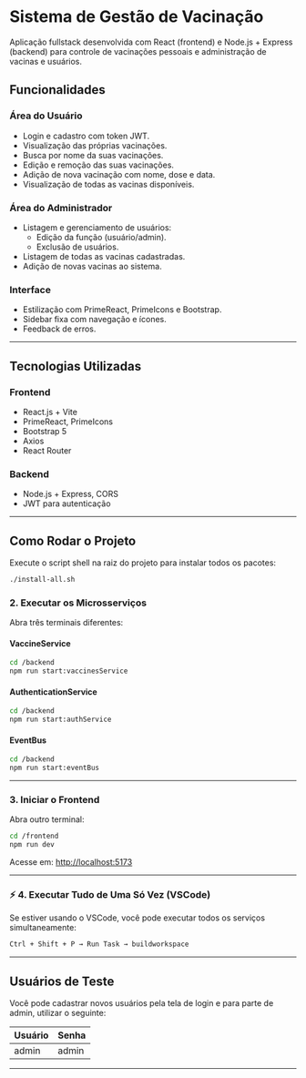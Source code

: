 # Sistema de Gestão de Vacinação

Aplicação fullstack desenvolvida com React (frontend) e Node.js + Express (backend) para controle de vacinações pessoais e administração de vacinas e usuários.

## Funcionalidades

### Área do Usuário
- Login e cadastro com token JWT.
- Visualização das próprias vacinações.
- Busca por nome da suas vacinações.
- Edição e remoção das suas vacinações.
- Adição de nova vacinação com nome, dose e data.
- Visualização de todas as vacinas disponíveis.

### Área do Administrador
- Listagem e gerenciamento de usuários:
  - Edição da função (usuário/admin).
  - Exclusão de usuários.
- Listagem de todas as vacinas cadastradas.
- Adição de novas vacinas ao sistema.

### Interface
- Estilização com PrimeReact, PrimeIcons e Bootstrap.
- Sidebar fixa com navegação e ícones.
- Feedback de erros.

---

## Tecnologias Utilizadas

### Frontend
- React.js + Vite
- PrimeReact, PrimeIcons
- Bootstrap 5
- Axios
- React Router

### Backend
- Node.js + Express, CORS
- JWT para autenticação

---

## Como Rodar o Projeto
Execute o script shell na raiz do projeto para instalar todos os pacotes:
```bash
./install-all.sh
```

### 2. Executar os Microsserviços

Abra três terminais diferentes:

#### VaccineService
```bash
cd /backend
npm run start:vaccinesService
```

#### AuthenticationService
```bash
cd /backend
npm run start:authService
```

#### EventBus
```bash
cd /backend
npm run start:eventBus
```

---

### 3. Iniciar o Frontend

Abra outro terminal:

```bash
cd /frontend
npm run dev
```

Acesse em: [http://localhost:5173](http://localhost:5173)

---

### ⚡ 4. Executar Tudo de Uma Só Vez (VSCode)

Se estiver usando o VSCode, você pode executar todos os serviços simultaneamente:

```bash
Ctrl + Shift + P → Run Task → buildworkspace
```

---

## Usuários de Teste

Você pode cadastrar novos usuários pela tela de login e para parte de admin, utilizar o seguinte:

| Usuário   | Senha     |
|-----------|-----------|
| admin     | admin     |

---
